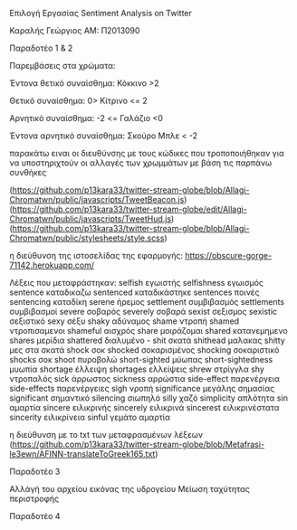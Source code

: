 Επιλογή Εργασίας
Sentiment Analysis on Twitter

Καραλής Γεώργιος
ΑΜ: Π2013090



Παραδοτέο 1 & 2

Παρεμβάσεις στα χρώματα:

Έντονα θετικό συναίσθημα: Κόκκινο >2

Θετικό συναίσθημα: 0> Κίτρινο <= 2

Αρνητικό συναίσθημα: -2 <= Γαλάζιο <0

Έντονα αρνητικό συναίσθημα: Σκούρο Μπλε < -2

παρακάτω ειναι οι διευθύνσης με τους κώδικες που τροποποιήθηκαν για να υποστηριχτούν οι αλλαγές των χρωμμάτων με βάση τις παρπάνω συνθήκες

(https://github.com/p13kara33/twitter-stream-globe/blob/Allagi-Chromatwn/public/javascripts/TweetBeacon.js)
(https://github.com/p13kara33/twitter-stream-globe/edit/Allagi-Chromatwn/public/javascripts/TweetHud.js)
(https://github.com/p13kara33/twitter-stream-globe/blob/Allagi-Chromatwn/public/stylesheets/style.scss)

η διεύθυνση της ιστοσελίδας της εφαρμογής: https://obscure-gorge-71142.herokuapp.com/



Λέξεις που μεταφράστηκαν: 
selfish	 εγωιστής 
selfishness	 εγωισμός 
sentence	καταδικαζω 
sentenced	καταδικάστηκε 
sentences	ποινές 
sentencing καταδίκη 
serene ήρεμος 
settlement	συμβιβασμός 
settlements	 συμβιβασμοί 
severe	σοβαρός 
severely	σοβαρά 
sexist	σεξισμος 
sexistic	σεξιστικό 
sexy σέξυ
shaky	αδύναμος 
shame	ντροπή
shamed	ντροπισαμενοι 
shameful	αισχρός
share μοιράζομαι 
shared	κατανεμημενο 
shares	μερίδια 
shattered διαλυμένο -
shit	σκατά 
shithead	μαλακας 
shitty μες στα σκατά 
shock σοκ 
shocked	σοκαρισμένος
shocking	σοκαριστικό 
shocks	σοκ
shoot	πυροβολώ 
short-sighted	μύωπας 
short-sightedness	μυωπία
shortage	έλλειψη 
shortages	ελλείψεις 
shrew	στρίγγλα 
shy	ντροπαλός 
sick	άρρωστος 
sickness	αρρώστια 
side-effect	παρενέργεια 
side-effects	παρενέργειες 
sigh	νροπή 
significance	μεγάλης σημασίας 
significant σημαντικό 
silencing	σιωπηλό 
silly	χαζό 
simplicity απλότητα 
sin	αμαρτία 
sincere ειλικρινής
sincerely	ειλικρινά
sincerest	ειλικρινέστατα 
sincerity	ειλικρίνεια 
sinful	γεμάτο αμαρτία 

η διεύθυνση με το txt των μεταφρασμένων λέξεων
(https://github.com/p13kara33/twitter-stream-globe/blob/Metafrasi-le3ewn/AFINN-translateToGreek165.txt)



Παραδοτέο 3

Αλλάγή του αρχείου εικόνας της υδρογείου
Μείωση ταχύτητας περιστροφής



Παραδοτέο 4
